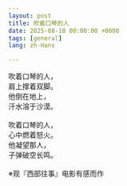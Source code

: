 ```yaml
---
layout: post
title: 吹着口琴的人
date: 2025-08-18 00:00:00 +0000
tags: [general]
lang: zh-Hans

---
```

<div class="cn-prose">

吹着口琴的人，<br>
肩上撑着双脚。<br>
他倒在地上，<br>
汗水溶于沙漠。<br>
<br>
吹着口琴的人，<br>
心中燃着怒火。<br>
他凝望那人，<br>
子弹破空长鸣。<br>
<br>
※观『西部往事』电影有感而作
</div>
